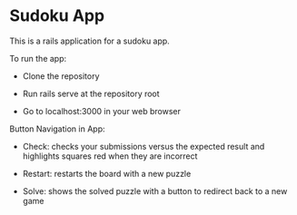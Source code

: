 # Sudoku App

This is a rails application for a sudoku app. 

To run the app:

* Clone the repository

* Run rails serve at the repository root

* Go to localhost:3000 in your web browser

Button Navigation in App:

* Check: checks your submissions versus the expected result and highlights squares red when they are incorrect

* Restart: restarts the board with a new puzzle 

* Solve: shows the solved puzzle with a button to redirect back to a new game
